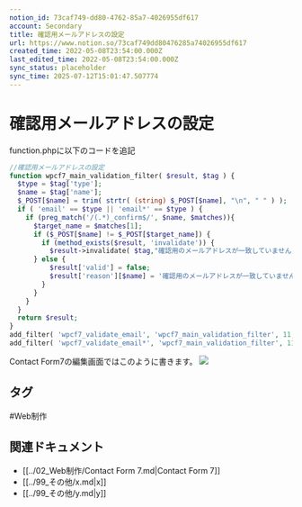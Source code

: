 ```yaml
---
notion_id: 73caf749-dd80-4762-85a7-4026955df617
account: Secondary
title: 確認用メールアドレスの設定
url: https://www.notion.so/73caf749dd80476285a74026955df617
created_time: 2022-05-08T23:54:00.000Z
last_edited_time: 2022-05-08T23:54:00.000Z
sync_status: placeholder
sync_time: 2025-07-12T15:01:47.507774
---
```

# 確認用メールアドレスの設定

function.phpに以下のコードを追記
```php
//確認用メールアドレスの設定
function wpcf7_main_validation_filter( $result, $tag ) {
  $type = $tag['type'];
  $name = $tag['name'];
  $_POST[$name] = trim( strtr( (string) $_POST[$name], "\n", " " ) );
  if ( 'email' == $type || 'email*' == $type ) {
    if (preg_match('/(.*)_confirm$/', $name, $matches)){
      $target_name = $matches[1];
      if ($_POST[$name] != $_POST[$target_name]) {
        if (method_exists($result, 'invalidate')) {
          $result->invalidate( $tag,"確認用のメールアドレスが一致していません");
      } else {
          $result['valid'] = false;
          $result['reason'][$name] = '確認用のメールアドレスが一致していません';
        }
      }
    }
  }
  return $result;
}
add_filter( 'wpcf7_validate_email', 'wpcf7_main_validation_filter', 11, 2 );
add_filter( 'wpcf7_validate_email*', 'wpcf7_main_validation_filter', 11, 2 );
```
Contact Form7の編集画面ではこのように書きます。
![](https://prod-files-secure.s3.us-west-2.amazonaws.com/d58fe38c-a9d4-4466-aed9-85604b7b2c6d/057467b0-6716-456a-901d-cf97a8db1abf/contact-form7-confirm.jpg?X-Amz-Algorithm=AWS4-HMAC-SHA256&X-Amz-Content-Sha256=UNSIGNED-PAYLOAD&X-Amz-Credential=ASIAZI2LB466W2B5TURW%2F20250719%2Fus-west-2%2Fs3%2Faws4_request&X-Amz-Date=20250719T065731Z&X-Amz-Expires=3600&X-Amz-Security-Token=IQoJb3JpZ2luX2VjEIX%2F%2F%2F%2F%2F%2F%2F%2F%2F%2FwEaCXVzLXdlc3QtMiJGMEQCIAj7qWizY0Q%2FKFIJQmJ3FpIeryJfGsnJ%2FkBezeYlrLoPAiBLEcs54H6pzkTII1tWh82IY9rcr4h%2BLlx9udRR5VXaASqIBAie%2F%2F%2F%2F%2F%2F%2F%2F%2F%2F8BEAAaDDYzNzQyMzE4MzgwNSIMi8tCxP54GSXEDPnxKtwDUlVkANzbJ03qyWaWNoyru8pdSdH3xHTTFyC8ndMaBppwka%2B%2FVMSmuaNE6sfo0RJSxSn8fulvnYZBhTMioTSliR52XnOP6rh1I%2ByjwOtxAgyhaPs3B0O%2FZ4%2BGPpIEKabEHUojr3llJNdGL0FLPxgRIS3ZBXZUTMi1aVfCBgn8KPbO5hkb4768%2BUm7Bx1Qca7QFnMzN4mChfh4wBI46hpaQQguNSg5F6RdeLuSuf2sZ9B4lmkWjPC5t8%2BIaYr%2Fb4Yme2ylwQmTNv3PUz%2Fy6pUCDelrQBmdRH1lX3s9z9s84CUYDL9Q00c%2BjKK%2FDxFH5%2FQ2qrfmgMVNKufKaeMdL2jpVVhqBu3fADb%2BwV%2FUlT1VJlSFdxW9ua29SteK%2FNdcIL0Cgwmm2AMvFxC%2B5efVjm0tPTwNDEl83bpZmkTEWwGoiyFecEn06GwXpkwUN1Qg7TyABNUZwf012Iv%2FTWTifLUdfEb71T2pqDmKCDS9jiRinquAbWD5SnlNtEhzlvQurBYMqRHkzI6MtxLjtCAoJYQyuSgO12a1DHfAVZlybX0WV4rLwSl6WPuAfBgOeO3BC3%2F2f%2FVCN6uOxe3MvQUdNnq%2FDnx0pdyQ%2Bj%2FPwqIT5TzPoOjxKAzLLXDo70ad3Jswm8XswwY6pgFaCDwmTNfGSKcngEO%2BFCzVyim7OimMoy9bd9%2FeyVwr48qz2K1r2lMeoCsVMeml8B6OBnBqeQLo%2BsTMhCgIg%2FdgtePPNdPijZT1sPfQwkV5fzREB9ANGQf1xTwHdv1EOMzMz%2BH24TaESvvzcKHrpZ2HESmjnEUoPASKiwVNsx%2Bv%2BC%2Bcne7r76K0fCtTvJSs7HBpWqOAXvxkPI5CIdECfRRTX2YcLISF&X-Amz-Signature=19ac6683f493d23f4ca1d79ab0c4548f38bb53425062561f273830628b9af9dd&X-Amz-SignedHeaders=host&x-amz-checksum-mode=ENABLED&x-id=GetObject)

## タグ

#Web制作 

## 関連ドキュメント

- [[../02_Web制作/Contact Form 7.md|Contact Form 7]]
- [[../99_その他/x.md|x]]
- [[../99_その他/y.md|y]]
